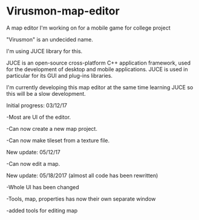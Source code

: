 # Virusmon-map-editor
A map editor I'm working on for a mobile game for college project

"Virusmon" is an undecided name. 

I'm using JUCE library for this.

JUCE is an open-source cross-platform C++ application framework, used for the development of desktop and mobile applications. JUCE is used in particular for its GUI and plug-ins libraries.

I'm currently developing this map editor at the same time learning JUCE so this will be a slow development.

Initial progress: 03/12/17

-Most are UI of the editor.

-Can now create a new map project.

-Can now make tileset from a texture file. 

New update: 05/12/17

-Can now edit a map.

New update: 05/18/2017 (almost all code has been rewritten)

-Whole UI has been changed

  -Tools, map, properties has now their own separate window

-added tools for editing map


   
     
